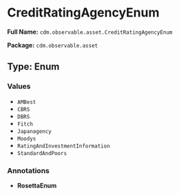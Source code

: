 # CreditRatingAgencyEnum

**Full Name:** `cdm.observable.asset.CreditRatingAgencyEnum`

**Package:** `cdm.observable.asset`

## Type: Enum

### Values

- `AMBest`
- `CBRS`
- `DBRS`
- `Fitch`
- `Japanagency`
- `Moodys`
- `RatingAndInvestmentInformation`
- `StandardAndPoors`
### Annotations

- **RosettaEnum**

